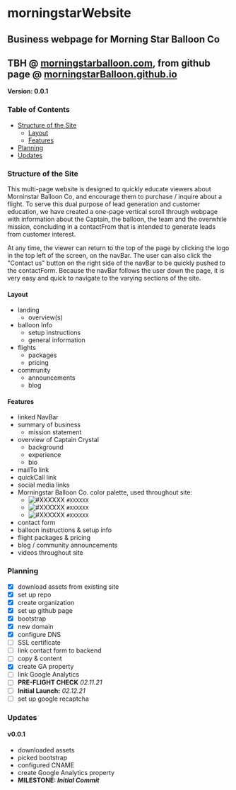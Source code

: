 # morningstarWebsite
## Business webpage for Morning Star Balloon Co
## TBH @ [morningstarballoon.com](https://morningstarballoon.com/), from github page @ [morningstarBalloon.github.io](https://morningstarBalloon.github.io)

**Version: 0.0.1**

### Table of Contents
* [Structure of the Site](#structure-of-the-site)
    * [Layout](#layout)
    * [Features](#features)
* [Planning](#planning)
* [Updates](#updates)


### Structure of the Site
This multi-page website is designed to quickly educate viewers about Morninstar Balloon Co, and encourage them to purchase / inquire about a flight. To serve this dual purpose of lead generation and customer education, we have created a one-page vertical scroll through webpage with information about the Captain, the balloon, the team and the overwhile mission, concluding in a contactFrom that is intended to generate leads from customer interest.

At any time, the viewer can return to the top of the page by clicking the logo in the top left of the screen, on the navBar. The user can also click the "Contact us" button on the right side of the navBar to be quickly pushed to the contactForm. Because the navBar follows the user down the page, it is very easy and quick to navigate to the varying sections of the site.

#### Layout
* landing
  * overview(s)
* balloon Info
  * setup instructions
  * general information
* flights
  * packages
  * pricing
* community
  * announcements
  * blog

#### Features
* linked NavBar
* summary of business
  * mission statement
* overview of Captain Crystal
  * background
  * experience
  * bio
* mailTo link
* quickCall link
* social media links
* Morningstar Balloon Co. color palette, used throughout site:
	- ![#XXXXXX](https://placehold.it/15/XXXXX/000000?text=+) `#XXXXXX`
	- ![#XXXXXX](https://placehold.it/15/XXXXX/000000?text=+) `#XXXXXX`
	- ![#XXXXXX](https://placehold.it/15/XXXXX/000000?text=+) `#XXXXXX`
* contact form
* balloon instructions & setup info
* flight packages & pricing
* blog / community announcements
* videos throughout site

### Planning
- [x] download assets from existing site
- [x] set up repo
- [x] create organization
- [x] set up github page
- [x] bootstrap
- [x] new domain
- [x] configure DNS
- [ ] SSL certificate
- [ ] link contact form to backend
- [ ] copy & content
- [x] create GA property
- [ ] link Google Analytics
- [ ] **PRE-FLIGHT CHECK** _02.11.21_
- [ ] **Initial Launch:** _02.12.21_
- [ ] set up google recaptcha

### Updates
#### v0.0.1
* downloaded assets
* picked bootstrap
* configured CNAME
* create Google Analytics property
* **MILESTONE: *Initial Commit***
